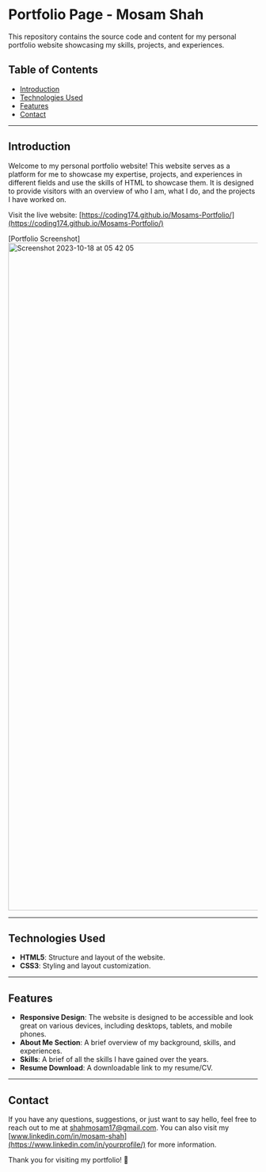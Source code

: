 # Portfolio Page - Mosam Shah

This repository contains the source code and content for my personal portfolio website showcasing my skills, projects, and experiences.

## Table of Contents

- [Introduction](#introduction)
- [Technologies Used](#technologies-used)
- [Features](#features)
- [Contact](#contact)

---

## Introduction

Welcome to my personal portfolio website! This website serves as a platform for me to showcase my expertise, projects, and experiences in different fields and use the skills of HTML to showcase them. It is designed to provide visitors with an overview of who I am, what I do, and the projects I have worked on.

Visit the live website: [https://coding174.github.io/Mosams-Portfolio/](https://coding174.github.io/Mosams-Portfolio/)

[Portfolio Screenshot]
<img width="1348" alt="Screenshot 2023-10-18 at 05 42 05" src="https://github.com/coding174/Mosam-s-Portfolio/assets/78309713/fd9fb75b-b960-4581-9bc3-d1cd6697a38f">

---

## Technologies Used

- **HTML5**: Structure and layout of the website.
- **CSS3**: Styling and layout customization.

---

## Features

- **Responsive Design**: The website is designed to be accessible and look great on various devices, including desktops, tablets, and mobile phones.
- **About Me Section**: A brief overview of my background, skills, and experiences.
- **Skills**: A brief of all the skills I have gained over the years.
- **Resume Download**: A downloadable link to my resume/CV.

---

## Contact

If you have any questions, suggestions, or just want to say hello, feel free to reach out to me at shahmosam17@gmail.com. You can also visit my [www.linkedin.com/in/mosam-shah](https://www.linkedin.com/in/yourprofile/) for more information.

Thank you for visiting my portfolio! 🚀


